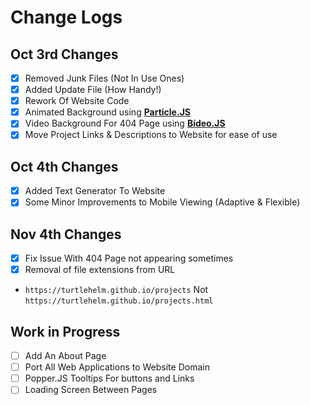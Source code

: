 # Change Logs

## Oct 3rd Changes

- [x] Removed Junk Files (Not In Use Ones)  
- [x] Added Update File (How Handy!)  
- [x] Rework Of Website Code  
- [x] Animated Background using **[Particle.JS](https://github.com/VincentGarreau/particles.js/)**  
- [x] Video Background For 404 Page using **[Bideo.JS](https://github.com/rishabhp/bideo.js)**  
- [x] Move Project Links & Descriptions to Website for ease of use  

## Oct 4th Changes

- [x] Added Text Generator To Website  
- [x] Some Minor Improvements to Mobile Viewing (Adaptive & Flexible)  

## Nov 4th Changes

- [x] Fix Issue With 404 Page not appearing sometimes
- [x] Removal of file extensions from URL  
- `https://turtlehelm.github.io/projects` Not `https://turtlehelm.github.io/projects.html`

## Work in Progress

- [ ] Add An About Page  
- [ ] Port All Web Applications to Website Domain
- [ ] Popper.JS Tooltips For buttons and Links  
- [ ] Loading Screen Between Pages

